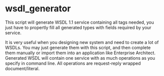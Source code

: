 wsdl_generator
==============

This script will generate WSDL 1.1 service containing all tags needed, you just have to propertly fill all generated types with fields required by your service.

It is very useful when you designing new system and need to create a lot of WSDLs. You may just generate them with this script, and then complete them manually or import them into an application like Enterprise Architect.
Generated WSDL will contain one service with as much operations as you specify in command line.
All operations are request-reply wrapped document/literal.
